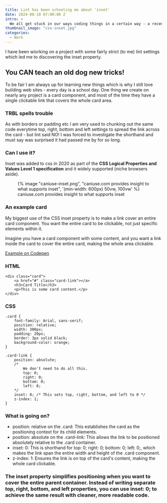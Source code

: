 ```yaml
---
title: Lint has been schooling me about 'inset'
date: 2024-08-10 07:00:00 Z
intro: >
  We all get stuck in our ways coding things in a certain way - a recent project's tooling has been making me look as alternatives.
thumbnail_image: "css-inset.jpg"
categories:
  - Work
---
```


I have been wiorking on a project with some fairly strict (to me) lint settings which led me to discovering the inset property.

## You CAN teach an old dog new tricks!

To be fair I am always up for learning new things which is why I still love building web sites - every day is a school day. One thing we create on nearly any project is a card component, and most of the time they have a single clickable link that covers the whole card area.

### TRBL spells trouble

As with borders or padding etc I am very used to chunking out the same code everytime top, right, bottom and left settings to spread the link across the card - but lint said NO! I was forced to investigate the shorthand and must say was surprised it had passed me by for so long. 

### Can I use it?  

Inset was added to css in 2020 as part of the **CSS Logical Properties and Values Level 1 specification** and it widely supported (niche browsers aside). 

<figure>
      {% image "caniuse-inset.png", "caniuse.com provides insight to what supports inset", '(min-width: 600px) 50vw, 100vw' %}
   <figcaption>caniuse.com provides insight to what supports inset</figcaption>
</figure>


### An example card

My biggest use of the CSS inset property is to make a link cover an entire card component. You want the entire card to be clickable, not just specific elements within it.

Imagine you have a card component with some content, and you want a link inside the card to cover the entire card, making the whole area clickable.

[Example on Codepen](https://codepen.io/maxray/pen/rNXxvzy)


### HTML

```
<div class="card">
    <a href="#" class="card-link"></a>
    <h3>Card Title</h3>
    <p>This is some card content.</p>
</div>

```

### CSS

```
.card {
    font-family: Arial, sans-serif;
    position: relative;
    width: 300px;
    padding: 20px;
    border: 3px solid black;
    background-color: orange;
}

.card-link {
    position: absolute;
    /*  
        We don't need to do all this.
        top: 0;
        right: 0;
        bottom: 0;
        left: 0; 
    */
    inset: 0; /* This sets top, right, bottom, and left to 0 */
    z-index: 1; 
}

```

### What is going on?

* position: relative on the .card: This establishes the card as the positioning context for its child elements.
* position: absolute on the .card-link: This allows the link to be positioned absolutely relative to the .card container.
* inset: 0: This is shorthand for top: 0; right: 0; bottom: 0; left: 0;, which makes the link span the entire width and height of the .card component.
* z-index: 1: Ensures the link is on top of the card's content, making the whole card clickable.

### The inset property simplifies positioning when you want to cover the entire parent container. Instead of writing separate top, right, bottom, and left properties, you can use inset: 0; to achieve the same result with cleaner, more readable code.
